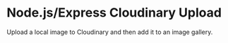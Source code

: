 # Node.js/Express Cloudinary Upload

Upload a local image to Cloudinary and then add it to an image gallery.